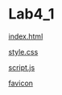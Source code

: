 # Lab4_1

[index.html](/index.html)

[style.css](/style.css)

[script.js](/script.js)

[favicon](/favicon.ico)
